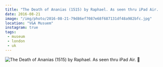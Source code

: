 ```yaml
---
title: "The Death of Ananias (1515) by Raphael. As seen thru iPad Air. 🔦"
date: 2016-08-21
image: "/img/photo/2016-08-21-79d86ef7087e68f687131df48a982bfc.jpg"
location: "V&A Musuem"
instagram: true
tags:
 - museum
 - london
 - uk
---
```


![The Death of Ananias (1515) by Raphael. As seen thru iPad Air. 🔦](/img/photo/2016-08-21-79d86ef7087e68f687131df48a982bfc.jpg)
